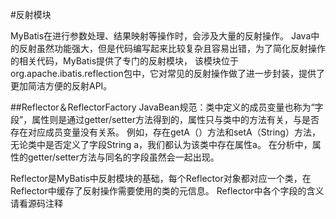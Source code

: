 
#反射模块

MyBatis在进行参数处理、结果映射等操作时，会涉及大量的反射操作。
Java中的反射虽然功能强大，但是代码编写起来比较复杂且容易出错，为了简化反射操作的相关代码，MyBatis提供了专门的反射模块，
该模块位于org.apache.ibatis.reflection包中，它对常见的反射操作做了进一步封装，提供了更加简洁方便的反射API。

##Reflector＆ReflectorFactory
JavaBean规范：类中定义的成员变量也称为“字段”，属性则是通过getter/setter方法得到的，属性只与类中的方法有关，与是否存在对应成员变量没有关系。
例如，存在getA（）方法和setA（String）方法，无论类中是否定义了字段String a，我们都认为该类中存在属性a。
在分析中，属性的getter/setter方法与同名的字段虽然会一起出现。

Reflector是MyBatis中反射模块的基础，每个Reflector对象都对应一个类，在Reflector中缓存了反射操作需要使用的类的元信息。
Reflector中各个字段的含义请看源码注释